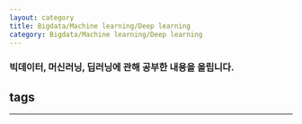 ```yaml
---
layout: category
title: Bigdata/Machine learning/Deep learning
category: Bigdata/Machine learning/Deep learning
---
```

### 빅데이터, 머신러닝, 딥러닝에 관해 공부한 내용을 올립니다.

## tags

___

